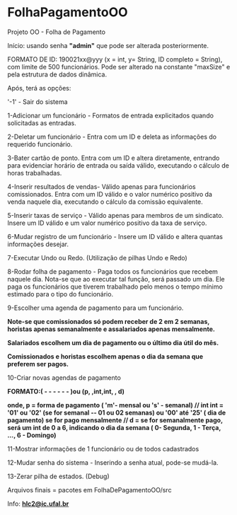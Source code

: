# FolhaPagamentoOO

Projeto OO - Folha de Pagamento

Início: usando senha **"admin"** que pode ser alterada posteriormente.

FORMATO DE ID: 190021xx@yyy (x = int, y= String, ID completo = String), com limite de 500 funcionários. Pode ser alterado na constante "maxSize" e pela estrutura de dados dinâmica.

Após, terá as opções:

'-1' - Sair do sistema

1-Adicionar um funcionário - Formatos de entrada explicitados quando solicitadas as entradas.

2-Deletar um funcionário - Entra com um ID e deleta as informações do requerido funcionário.

3-Bater cartão de ponto. Entra com um ID e altera diretamente, entrando para evidenciar horário de entrada ou saída válido, executando o cálculo de horas trabalhadas.

4-Inserir resultados de vendas- Válido apenas para funcionários comissionados. Entra com um ID válido e o valor numérico positivo da venda naquele dia, executando o cálculo da comissão equivalente.

5-Inserir taxas de serviço - Válido apenas para membros de um sindicato. Insere um ID válido e um valor numérico positivo da taxa de serviço.

6-Mudar registro de um funcionário - Insere um ID válido e altera quantas informações desejar.

7-Executar Undo ou Redo. (Utilização de pilhas Undo e Redo)


8-Rodar folha de pagamento - Paga todos os funcionários que recebem naquele dia. Nota-se que ao executar tal função, será passado um dia. Ele paga os funcionários que tiverem trabalhado pelo menos o tempo mínimo estimado para o tipo do funcionário.

9-Escolher uma agenda de pagamento para um funcionário.

**Note-se que comissionados só podem receber de 2 em 2 semanas, horistas apenas semanalmente e assalariados apenas mensalmente.**

**Salariados escolhem um dia de pagamento ou o último dia útil do mês.**

**Comissionados e horistas escolhem apenas o dia da semana que preferem ser pagos.**

10-Criar novas agendas de pagamento

**FORMATO:( - - - - - - )ou (p, ,int,int, , d)**

**onde, p = forma de pagamento ( 'm'- mensal ou 's' - semanal) // int int = '01' ou '02' (se for semanal -- 01 ou 02 semanas) ou '00' até '25' ( dia de pagamento) se for pago mensalmente // d = se for semanalmente pago, será um int de 0 a 6, indicando o dia da semana ( 0- Segunda, 1 - Terça, ..., 6 - Domingo)**

11-Mostrar informações de 1 funcionário ou de todos cadastrados

12-Mudar senha do sistema - Inserindo a senha atual, pode-se mudá-la.

13-Zerar pilha de estados. (Debug)

Arquivos finais = pacotes em FolhaDePagamentoOO/src

Info: **hlc2@ic.ufal.br**
